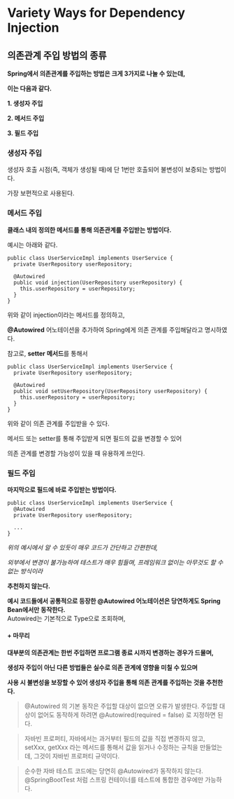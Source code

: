 # Variety Ways for Dependency Injection

## **의존관계 주입 방법의 종류**

**Spring에서 의존관계를 주입하는 방법은 크게 3가지로 나눌 수 있는데,**

**이는 다음과 같다.**

**1\. 생성자 주입**

**2\. 메서드 주입**

**3\. 필드 주입**

### **생성자 주입**

생성자 호출 시점(즉, 객체가 생성될 때)에 단 1번만 호출되어 불변성이 보증되는 방법이다.

가장 보편적으로 사용된다.

### **메서드 주입**

**클래스 내의 정의한 메서드를 통해 의존관계를 주입받는 방법이다.**

예시는 아래와 같다.

```
public class UserServiceImpl implements UserService {
  private UserRepository userRepository;
  
  @Autowired
  public void injection(UserRepository userRepository) {
    this.userRepository = userRepository;
  }
}
```

위와 같이 injection이라는 메서드를 정의하고,

**@Autowired** 어노테이션을 추가하여 Spring에게 의존 관계를 주입해달라고 명시하였다.

참고로, **setter 메서드**를 통해서

```
public class UserServiceImpl implements UserService {
  private UserRepository userRepository;
  
  @Autowired
  public void setUserRepository(UserRepository userRepository) {
    this.userRepository = userRepository;
  }
}
```

위와 같이 의존 관계를 주입받을 수 있다.

메서드 또는 setter를 통해 주입받게 되면 필드의 값을 변경할 수 있어

의존 관계를 변경할 가능성이 있을 때 유용하게 쓰인다.

### **필드 주입**

**마지막으로 필드에 바로 주입받는 방법이다.**

```
public class UserServiceImpl implements UserService {
  @Autowired
  private UserRepository userRepository;
  
  ...
}
```

_위의 예시에서 알 수 있듯이 매우 코드가 간단하고 간편한데,_

_외부에서 변경이 불가능하여 테스트가 매우 힘들며, 프레임워크 없이는 아무것도 할 수 없는 방식이라_

**추천하지 않는다.**

**예시 코드들에서 공통적으로 등장한 @Autowired 어노테이션은 당연하게도 Spring Bean에서만 동작한다.**  
Autowired는 기본적으로 Type으로 조회하며,

#### **\+ 마무리**

**대부분의 의존관계는 한번 주입하면 프로그램 종료 시까지 변경하는 경우가 드물며,**

**생성자 주입이 아닌 다른 방법들은 실수로 의존 관계에 영향을 미칠 수 있으며**

**사용 시 불변성을 보장할 수 있어 생성자 주입을 통해 의존 관계를 주입하는 것을 추천한다.**


> @Autowired 의 기본 동작은 주입할 대상이 없으면 오류가 발생한다. 주입할 대상이 없어도 동작하게
하려면 @Autowired(required = false) 로 지정하면 된다.

> 자바빈 프로퍼티, 자바에서는 과거부터 필드의 값을 직접 변경하지 않고, setXxx, getXxx 라는
메서드를 통해서 값을 읽거나 수정하는 규칙을 만들었는데, 그것이 자바빈 프로퍼티 규약이다.

> 순수한 자바 테스트 코드에는 당연히 @Autowired가 동작하지 않는다. @SpringBootTest 처럼
스프링 컨테이너를 테스트에 통합한 경우에만 가능하다.


